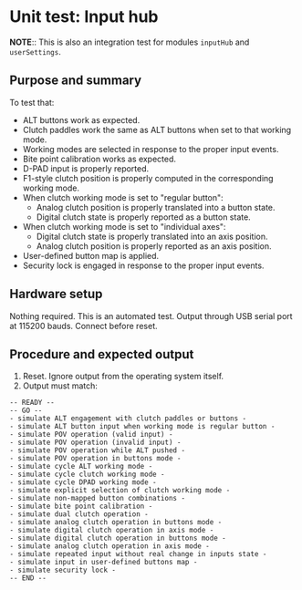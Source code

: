 # Unit test: Input hub

**NOTE**:: This is also an integration test for modules `inputHub` and `userSettings`.

## Purpose and summary

To test that:

- ALT buttons work as expected.
- Clutch paddles work the same as ALT buttons when set to that working mode.
- Working modes are selected in response to the proper input events.
- Bite point calibration works as expected.
- D-PAD input is properly reported.
- F1-style clutch position is properly computed in the corresponding working mode.
- When clutch working mode is set to "regular button":
  - Analog clutch position is properly translated into a button state.
  - Digital clutch state is properly reported as a button state.
- When clutch working mode is set to "individual axes":
  - Digital clutch state is properly translated into an axis position.
  - Analog clutch position is properly reported as an axis position.
- User-defined button map is applied.
- Security lock is engaged in response to the proper input events.

## Hardware setup

Nothing required. This is an automated test.
Output through USB serial port at 115200 bauds. Connect before reset.

## Procedure and expected output

1. Reset. Ignore output from the operating system itself.
2. Output must match:

```text
-- READY --
-- GO --
- simulate ALT engagement with clutch paddles or buttons -
- simulate ALT button input when working mode is regular button -
- simulate POV operation (valid input) -
- simulate POV operation (invalid input) -
- simulate POV operation while ALT pushed -
- simulate POV operation in buttons mode -
- simulate cycle ALT working mode -
- simulate cycle clutch working mode -
- simulate cycle DPAD working mode -
- simulate explicit selection of clutch working mode -
- simulate non-mapped button combinations -
- simulate bite point calibration -
- simulate dual clutch operation -
- simulate analog clutch operation in buttons mode -
- simulate digital clutch operation in axis mode -
- simulate digital clutch operation in buttons mode -
- simulate analog clutch operation in axis mode -
- simulate repeated input without real change in inputs state -
- simulate input in user-defined buttons map -
- simulate security lock -
-- END --
```

